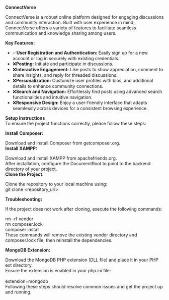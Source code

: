 **ConnectVerse**

ConnectVerse is a robust online platform designed for engaging discussions and community interaction. Built with user experience in mind, ConnectVerse offers a variety of features to facilitate seamless communication and knowledge sharing among users.

**Key Features:**
- ✅**User Registration and Authentication:** Easily sign up for a new account or log in securely with existing credentials.
- ❌**Posting:** Initiate and participate in discussions.
- ❌**Interactive Engagement:** Like posts to show appreciation, comment to share insights, and reply for threaded discussions.
- ❌**Personalization:** Customize user profiles with bios, and additional details to enhance community connections.
- ❌**Search and Navigation:** Effortlessly find posts using advanced search functionalities and intuitive navigation.
- ❌**Responsive Design:** Enjoy a user-friendly interface that adapts seamlessly across devices for a consistent browsing experience.


**Setup Instructions** <br />
To ensure the project functions correctly, please follow these steps:<br />

**Install Composer:** <br />

Download and install Composer from getcomposer.org.<br />
**Install XAMPP:** <br />

Download and install XAMPP from apachefriends.org.<br />
After installation, configure the DocumentRoot to point to the backend directory of your project. <br />
**Clone the Project:** <br />

Clone the repository to your local machine using: <br />
git clone <repository_url> <br />

**Troubleshooting:** <br />

If the project does not work after cloning, execute the following commands: <br />

rm -rf vendor<br />
rm composer.lock<br />
composer install<br />
These commands will remove the existing vendor directory and composer.lock file, then reinstall the dependencies. <br />

**MongoDB Extension:** <br />

Download the MongoDB PHP extension (DLL file) and place it in your PHP ext directory. <br />
Ensure the extension is enabled in your php.ini file: <br />
<br />
extension=mongodb <br />
Following these steps should resolve common issues and get the project up and running. <br />
